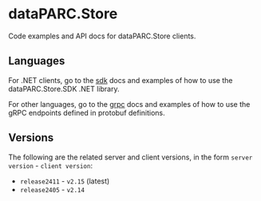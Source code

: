 # dataPARC.Store

Code examples and API docs for dataPARC.Store clients.

## Languages

For .NET clients, go to the [sdk](https://github.com/dataPARC/store/tree/main/sdk) docs and examples of how to use the dataPARC.Store.SDK .NET library.

For other languages, go to the [grpc](https://github.com/dataPARC/store/tree/main/grpc) docs and examples of how to use the gRPC endpoints defined in protobuf definitions.

## Versions

The following are the related server and client versions, in the form `server version` - `client version`:

* `release2411` - `v2.15` (latest)
* `release2405` - `v2.14`